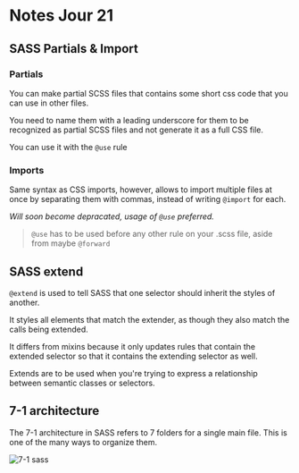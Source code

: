 # Notes Jour 21

## SASS  Partials & Import

### Partials

You can make partial SCSS files that contains some short css code that you can use in other files.

You need to name them with a leading underscore for them to be recognized as partial SCSS files and not generate it as a full CSS file.

You can use it with the `@use` rule

### Imports

Same syntax as CSS imports, however, allows to import multiple files at once by separating them with commas, instead of writing `@import` for each.

*Will soon become depracated, usage of `@use` preferred.*

> `@use` has to be used before any other rule on your .scss file, aside from maybe `@forward`

## SASS extend

`@extend` is used to tell SASS that one selector should inherit the styles of another.

It styles all elements that match the extender, as though they also match the calls being extended.

It differs from mixins because it only updates rules that contain the extended selector so that it contains the extending selector as well.

Extends are to be used when you're trying to express a relationship between semantic classes or selectors.

## 7-1 architecture

The 7-1 architecture in SASS refers to 7 folders for a single main file. This is one of the many ways to organize them.

![7-1 sass](https://media.licdn.com/dms/image/v2/D4D12AQGBeGtHTg1IDw/article-inline_image-shrink_1500_2232/article-inline_image-shrink_1500_2232/0/1733240833652?e=1749686400&v=beta&t=omlJ9izoVvKXWM0BTJ37vCuK7a-N5sNvlMAQ7XpCYyM)

